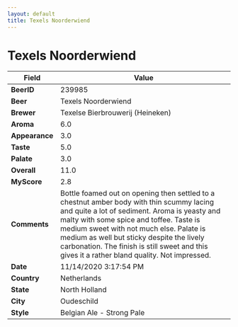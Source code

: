 ```yaml
---
layout: default
title: Texels Noorderwiend
---
```


# Texels Noorderwiend

| Field         | Value     |
|---------------|-----------|
| **BeerID** | 239985 |
| **Beer** | Texels Noorderwiend |
| **Brewer** | Texelse Bierbrouwerij (Heineken) |
| **Aroma** | 6.0 |
| **Appearance** | 3.0 |
| **Taste** | 5.0 |
| **Palate** | 3.0 |
| **Overall** | 11.0 |
| **MyScore** | 2.8 |
| **Comments** | Bottle foamed out on opening then settled to a chestnut amber body with thin scummy lacing and quite a lot of sediment. Aroma is yeasty and malty with some spice and toffee. Taste is medium sweet with not much else. Palate is medium as well but sticky despite the lively carbonation. The finish is still sweet and this gives it a rather bland quality. Not impressed. |
| **Date** | 11/14/2020 3:17:54 PM |
| **Country** | Netherlands |
| **State** | North Holland |
| **City** | Oudeschild |
| **Style** | Belgian Ale - Strong Pale |
